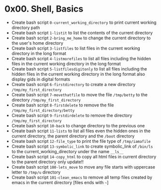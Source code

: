 # 0x00. Shell, Basics

- Create bash script `0-current_working_directory` to print current working directory path
- Create bash script `1-listit` to list the contents of the current directory
- Create bash script `2-bring_me_home` to change the current directory to the user's home directory
- Create bash script `3-listfiles` to list files in the current working directory in the long format
- Create bash script `4-listmorefiles` to list all files including the hidden files in the current working directory in the long format
- Create bash script `5-listfilesdigitonly` to list all files including the hidden files in the current working directory in the long format also display gids in digital formats
- Create bash script `6-firstdirectory` to create a new directory `/tmp/my_first_directory`
- Create bash script `7-movethatfile` to move the file `/tmp/betty` to the directory `/tmp/my_first_directory`
- Create bash script `8-firstdelete` to remove the file `/tmp/my_first_directory/betty`
- Create bash script `9-firstdirdelete` to remove the directory `/tmp/my_first_directory`
- Create bash script `10-back` to change directory to the previous one
- Create bash script `11-lists` to list all files even the hidden ones in the current directory, the parent directory and the `/boot` directory
- Create bash script `12-file_type` to print the file type of `/tmp/iamafile`
- Create bash script `13-symbolic_link` to create symbolic_link of `/bin/ls` to the current_working_directory under the name `__ls__`
- Create bash script `14-copy_html` to copy all html files in current directory to the parent directory only update!!
- Create bash script `100-lets_move` to move any file starts with uppercase letter to `/tmp/u` directory
- Create bash script `101-clean_emacs` to remove all temp files created by emacs in the current directory [files ends with `~`]
